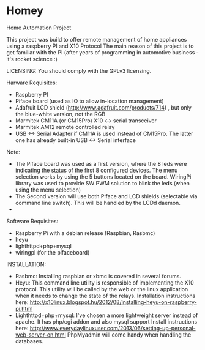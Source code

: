 Homey
=====
Home Automation Project

This project was build to offer remote management of home appliances using a raspberry PI and X10 Protocol
The main reason of this project is to get familiar with the PI (after years of programming in automotive business -  it's 
rocket science :)

LICENSING:
You should comply with the GPLv3 licensing.

Harware Requisites:
- Raspberry PI
- Piface board (used as IO to allow in-location management)
- Adafruit LCD shield (http://www.adafruit.com/products/714) , but only the blue-white version, not the RGB
- Marmitek CM11A (or CM15Pro) X10 <-> serial transceiver   
- Marmitek AM12 remote controlled relay  
- USB <-> Serial Adapter if  CM11A is used instead of CM15Pro. The latter one has already built-in USB <-> Serial interface 

Note:
- The Piface board was used as a first version, where the 8 leds were indicating the status of the first 8 configured devices.
The menu selection works by using the 5 buttons located on the board. 
WiringPi library was used to provide SW PWM solution to blink the leds (when using the menu selection)
- The Second version will use both Piface and LCD shields (selectable via command line switch). This will be handled by the LCDd daemon. 
- 

Software Requisites:
- Raspberry Pi with a debian release (Raspbian, Rasbmc)
- heyu
- lighthttpd+php+mysql
- wiringpi (for the pifaceboard)


INSTALLATION:
- Rasbmc:
Installing raspbian or xbmc is covered in several forums.
- Heyu:
This command line utility is responsible of implementing the X10 protocol. This utility will be called by the web or the linux application when it needs to change the state of the relays.
Installation instructions here:
http://x10linux.blogspot.hu/2012/08/installing-heyu-on-raspberry-pi.html
- Lighthttpd+php+mysql:
I've chosen a more lightweight server instead of apache. It has php/cgi addon and also mysql support
Install instructions here:
http://www.everydaylinuxuser.com/2013/06/setting-up-personal-web-server-on.html
PhpMyadmin will come handy when handling the databases.
